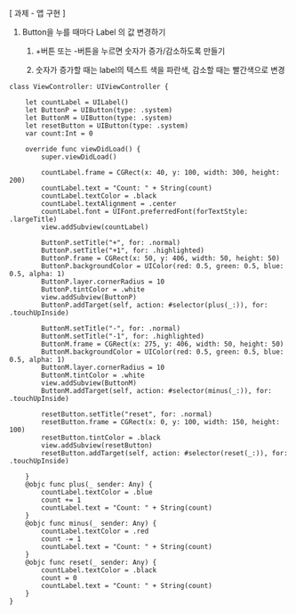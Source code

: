 [ 과제 - 앱 구현 ] 

   1. Button을 누를 때마다 Label 의 값 변경하기   

      1) +버튼 또는 -버튼을 누르면 숫자가 증가/감소하도록 만들기   

      2) 숫자가 증가할 때는 label의 텍스트 색을 파란색, 감소할 때는 빨간색으로 변경

	class ViewController: UIViewController {
	
	    let countLabel = UILabel()
	    let ButtonP = UIButton(type: .system)
	    let ButtonM = UIButton(type: .system)
	    let resetButton = UIButton(type: .system)
	    var count:Int = 0
	    
	    override func viewDidLoad() {
	        super.viewDidLoad()
	        
	        countLabel.frame = CGRect(x: 40, y: 100, width: 300, height: 200)
	        countLabel.text = "Count: " + String(count)
	        countLabel.textColor = .black
	        countLabel.textAlignment = .center
	        countLabel.font = UIFont.preferredFont(forTextStyle: .largeTitle)
	        view.addSubview(countLabel)
	        
	        ButtonP.setTitle("+", for: .normal)
	        ButtonP.setTitle("+1", for: .highlighted)
	        ButtonP.frame = CGRect(x: 50, y: 406, width: 50, height: 50)
	        ButtonP.backgroundColor = UIColor(red: 0.5, green: 0.5, blue: 0.5, alpha: 1)
	        ButtonP.layer.cornerRadius = 10
	        ButtonP.tintColor = .white
	        view.addSubview(ButtonP)
	        ButtonP.addTarget(self, action: #selector(plus(_:)), for: .touchUpInside)
	        
	        ButtonM.setTitle("-", for: .normal)
	        ButtonM.setTitle("-1", for: .highlighted)
	        ButtonM.frame = CGRect(x: 275, y: 406, width: 50, height: 50)
	        ButtonM.backgroundColor = UIColor(red: 0.5, green: 0.5, blue: 0.5, alpha: 1)
	        ButtonM.layer.cornerRadius = 10
	        ButtonM.tintColor = .white
	        view.addSubview(ButtonM)
	        ButtonM.addTarget(self, action: #selector(minus(_:)), for: .touchUpInside)
	        
	        resetButton.setTitle("reset", for: .normal)
	        resetButton.frame = CGRect(x: 0, y: 100, width: 150, height: 100)
	        resetButton.tintColor = .black
	        view.addSubview(resetButton)
	        resetButton.addTarget(self, action: #selector(reset(_:)), for: .touchUpInside)
	        
	    }
	    @objc func plus(_ sender: Any) {
	        countLabel.textColor = .blue
	        count += 1
	        countLabel.text = "Count: " + String(count)
	    }
	    @objc func minus(_ sender: Any) {
	        countLabel.textColor = .red
	        count -= 1
	        countLabel.text = "Count: " + String(count)
	    }
	    @objc func reset(_ sender: Any) {
	        countLabel.textColor = .black
	        count = 0
	        countLabel.text = "Count: " + String(count)
	    }
	}
